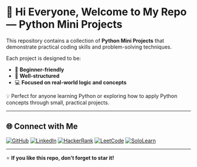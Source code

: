 # 👋 Hi Everyone, Welcome to My Repo — **Python Mini Projects**

This repository contains a collection of **Python Mini Projects** that demonstrate practical coding skills and problem-solving techniques.

Each project is designed to be:
- 🧠 **Beginner-friendly**
- 🧩 **Well-structured**
- 💻 **Focused on real-world logic and concepts**

💡 Perfect for anyone learning Python or exploring how to apply Python concepts through small, practical projects.

---

## 🌐 Connect with Me

[![GitHub](https://img.shields.io/badge/GitHub-Profile-black?logo=github)](https://github.com/Lokesh-Reddy-Kambham/)
[![LinkedIn](https://img.shields.io/badge/LinkedIn-Profile-blue?logo=linkedin)](https://www.linkedin.com/in/lokesh-reddy-kambham/)
[![HackerRank](https://img.shields.io/badge/HackerRank-Profile-green?logo=hackerrank)](https://www.hackerrank.com/profile/Lokesh_Reddy_)
[![LeetCode](https://img.shields.io/badge/LeetCode-Profile-orange?logo=leetcode)](https://leetcode.com/u/Lokesh-Reddy-Kambham/)
[![SoloLearn](https://img.shields.io/badge/SoloLearn-Profile-Blue?logo=sololearn)](https://www.sololearn.com/en/profile/30363693)

---

⭐ **If you like this repo, don’t forget to star it!**
